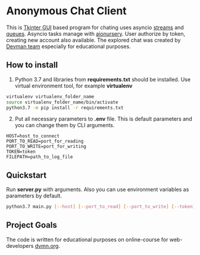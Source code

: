 # Anonymous Сhat Сlient

This is [Tkinter GUI](https://docs.python.org/3/library/tkinter.html) based program for chating uses asyncio [streams](https://docs.python.org/3/library/asyncio-stream.html) and [queues](https://docs.python.org/3/library/asyncio-queue.html). Asyncio tasks manage with [aionursery](https://pypi.org/project/aionursery/). User authorize by token, creating new account also available. The explored chat was created by [Devman team](https://dvmn.org/) especially for educational purposes.


## How to install

1. Python 3.7 and libraries from **requirements.txt** should be installed. Use virtual environment tool, for example **virtualenv**

```bash
virtualenv virtualenv_folder_name
source virtualenv_folder_name/bin/activate
python3.7 -m pip install -r requirements.txt
```

2. Put all necessary parameters to **.env** file. This is default parameters and you can change them by CLI arguments.

```
HOST=host_to_connect
PORT_TO_READ=port_for_reading
PORT_TO_WRITE=port_for_writing
TOKEN=token
FILEPATH=path_to_log_file
```


## Quickstart

Run **server.py** with arguments. Also you can use environment variables as parameters by default.

```bash
python3.7 main.py [--host] [--port_to_read] [--port_to_write] [--token] [--filepath]
```


## Project Goals

The code is written for educational purposes on online-course for web-developers [dvmn.org](https://dvmn.org/).
